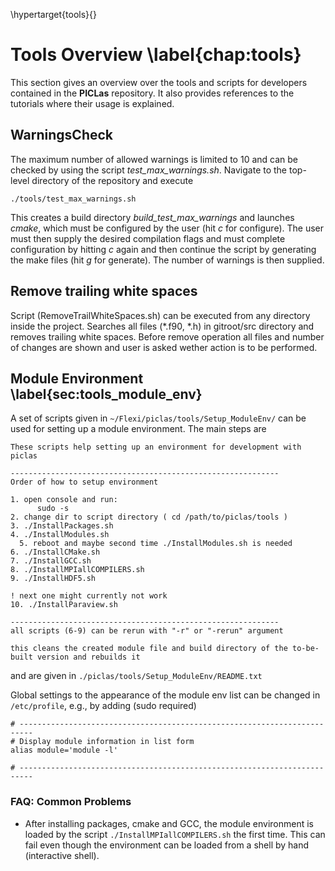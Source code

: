 \hypertarget{tools}{}

# Tools Overview \label{chap:tools}

This section gives an overview over the tools and scripts for developers contained in the **PICLas** repository. It also provides references to the tutorials where their usage is explained.

## WarningsCheck

The maximum number of allowed warnings is limited to 10 and can be checked by using the script *test_max_warnings.sh*. Navigate to the top-level directory of the repository and execute

```
./tools/test_max_warnings.sh
```

This creates a build directory *build_test_max_warnings* and launches *cmake*, which must be
configured by the user (hit *c* for configure). The user must then supply the desired compilation flags and must 
complete configuration by hitting *c* again and then continue the script by generating the make
files (hit *g* for generate). The
number of warnings is then supplied.

## Remove trailing white spaces

Script (RemoveTrailWhiteSpaces.sh) can be executed from any directory inside the project.
Searches all files (\*.f90, \*.h) in gitroot/src directory and removes trailing white spaces.
Before remove operation all files and number of changes are shown and user is asked wether action is to be performed.


## Module Environment  \label{sec:tools_module_env}

A set of scripts given in `~/Flexi/piclas/tools/Setup_ModuleEnv/` can be used for setting up a
module environment. The main steps are 

```
These scripts help setting up an environment for development with piclas

------------------------------------------------------------
Order of how to setup environment

1. open console and run:
      sudo -s
2. change dir to script directory ( cd /path/to/piclas/tools )
3. ./InstallPackages.sh
4. ./InstallModules.sh
  5. reboot and maybe second time ./InstallModules.sh is needed
6. ./InstallCMake.sh
7. ./InstallGCC.sh
8. ./InstallMPIallCOMPILERS.sh
9. ./InstallHDF5.sh

! next one might currently not work
10. ./InstallParaview.sh

------------------------------------------------------------
all scripts (6-9) can be rerun with "-r" or "-rerun" argument

this cleans the created module file and build directory of the to-be-built version and rebuilds it
```

and are given in `./piclas/tools/Setup_ModuleEnv/README.txt`

Global settings to the appearance of the module env list can be changed in `/etc/profile`, e.g., by
adding (sudo required)

```
# -------------------------------------------------------------------------
# Display module information in list form
alias module='module -l'

# -------------------------------------------------------------------------
```

### FAQ: Common Problems

* After installing packages, cmake and GCC, the module environment is loaded by the script
  `./InstallMPIallCOMPILERS.sh` the first time. This can fail even though the environment can be
  loaded from a shell by hand (interactive shell).


